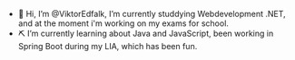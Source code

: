 - 👋 Hi, I’m @ViktorEdfalk, I’m currently studdying Webdevelopment .NET, and at the moment i'm working on my exams for school.
- ⛏️ I’m currently learning about Java and JavaScript, been working in Spring Boot during my LIA, which has been fun.
